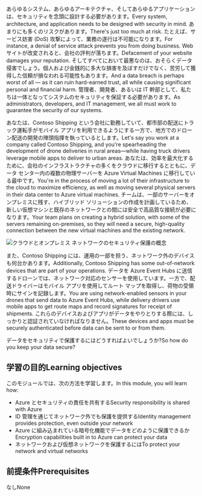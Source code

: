 <span data-ttu-id="cc74d-101">あらゆるシステム、あらゆるアーキテクチャ、そしてあらゆるアプリケーションは、セキュリティを念頭に設計する必要があります。</span><span class="sxs-lookup"><span data-stu-id="cc74d-101">Every system, architecture, and application needs to be designed with security in mind.</span></span> <span data-ttu-id="cc74d-102">あまりにも多くのリスクがあります。</span><span class="sxs-lookup"><span data-stu-id="cc74d-102">There's just too much at risk.</span></span> <span data-ttu-id="cc74d-103">たとえば、サービス妨害 (DoS) 攻撃によって、業務の遂行は不可能になります。</span><span class="sxs-lookup"><span data-stu-id="cc74d-103">For instance, a denial of service attack prevents you from doing business.</span></span> <span data-ttu-id="cc74d-104">Web サイトが改変されると、会社の評判が落ちます。</span><span class="sxs-lookup"><span data-stu-id="cc74d-104">Defacement of your website damages your reputation.</span></span> <span data-ttu-id="cc74d-105">そしてすべてにおいて最悪なのは、おそらくデータ侵害でしょう。個人および金銭的に多大な損害を及ぼすだけでなく、苦労して獲得した信頼が損なわれる可能性もあります。</span><span class="sxs-lookup"><span data-stu-id="cc74d-105">And a data breach is perhaps worst of all &mdash; as it can ruin hard-earned trust, all while causing significant personal and financial harm.</span></span> <span data-ttu-id="cc74d-106">管理者、開発者、あるいは IT 幹部として、私たちは一体となってシステムのセキュリティを保証する必要があります。</span><span class="sxs-lookup"><span data-stu-id="cc74d-106">As administrators, developers, and IT management, we all must work to guarantee the security of our systems.</span></span>

<span data-ttu-id="cc74d-107">あなたは、Contoso Shipping という会社に勤務していて、都市部の配送にトラック運転手がモバイル アプリを利用できるようにする一方で、地方でのドローン配送の開発の陣頭指揮を執っているとします。</span><span class="sxs-lookup"><span data-stu-id="cc74d-107">Let's say you work at a company called Contoso Shipping, and you're spearheading the development of drone deliveries in rural areas—while having truck drivers leverage mobile apps to deliver to urban areas.</span></span> <span data-ttu-id="cc74d-108">あなたは、効率を最大化するために、会社のインフラストラクチャの多くをクラウドに移行するとともに、データ センター内の複数の物理サーバーを Azure Virtual Machines に移行している最中です。</span><span class="sxs-lookup"><span data-stu-id="cc74d-108">You're in the process of moving a lot of their infrastructure to the cloud to maximize efficiency, as well as moving several physical servers in their data center to Azure virtual machines.</span></span> <span data-ttu-id="cc74d-109">チームは、一部のサーバーをオンプレミスに残す、ハイブリッド ソリューションの作成を計画しているため、新しい仮想マシンと既存のネットワークとの間には安全で高品質な接続が必要になります。</span><span class="sxs-lookup"><span data-stu-id="cc74d-109">Your team plans on creating a hybrid solution, with some of the servers remaining on-premises, so they will need a secure, high-quality connection between the new virtual machines and the existing network.</span></span>

![クラウドとオンプレミス ネットワークのセキュリティ保護の概念](../media/1-heading.png)

<span data-ttu-id="cc74d-111">また、Contoso Shipping には、運用の一部を担う、ネットワーク外のデバイスも何台かあります。</span><span class="sxs-lookup"><span data-stu-id="cc74d-111">Additionally, Contoso Shipping has some out-of-network devices that are part of your operations.</span></span> <span data-ttu-id="cc74d-112">データを Azure Event Hubs に送信するドローンでは、ネットワーク対応のセンサーを使用しています。一方で、配送ドライバーはモバイル アプリを使用してルート マップを取得し、荷物の受領時にサインを記録します。</span><span class="sxs-lookup"><span data-stu-id="cc74d-112">You are using network-enabled sensors in your drones that send data to Azure Event Hubs, while delivery drivers use mobile apps to get route maps and record signatures for receipt of shipments.</span></span> <span data-ttu-id="cc74d-113">これらのデバイスおよびアプリがデータをやりとりする際には、しっかりと認証されていなければなりません。</span><span class="sxs-lookup"><span data-stu-id="cc74d-113">These devices and apps must be securely authenticated before data can be sent to or from them.</span></span>

<span data-ttu-id="cc74d-114">データをセキュリティで保護するにはどうすればよいでしょうか?</span><span class="sxs-lookup"><span data-stu-id="cc74d-114">So how do you keep your data secure?</span></span>

## <a name="learning-objectives"></a><span data-ttu-id="cc74d-115">学習の目的</span><span class="sxs-lookup"><span data-stu-id="cc74d-115">Learning objectives</span></span>

<span data-ttu-id="cc74d-116">このモジュールでは、次の方法を学習します。</span><span class="sxs-lookup"><span data-stu-id="cc74d-116">In this module, you will learn how:</span></span>

- <span data-ttu-id="cc74d-117">Azure とセキュリティの責任を共有する</span><span class="sxs-lookup"><span data-stu-id="cc74d-117">Security responsibility is shared with Azure</span></span>
- <span data-ttu-id="cc74d-118">ID 管理を通じてネットワーク外でも保護を提供する</span><span class="sxs-lookup"><span data-stu-id="cc74d-118">Identity management provides protection, even outside your network</span></span>
- <span data-ttu-id="cc74d-119">Azure に組み込まれている暗号化機能でデータをどのように保護できるか</span><span class="sxs-lookup"><span data-stu-id="cc74d-119">Encryption capabilities built in to Azure can protect your data</span></span>
- <span data-ttu-id="cc74d-120">ネットワークおよび仮想ネットワークを保護するには</span><span class="sxs-lookup"><span data-stu-id="cc74d-120">To protect your network and virtual networks</span></span>

## <a name="prerequisites"></a><span data-ttu-id="cc74d-121">前提条件</span><span class="sxs-lookup"><span data-stu-id="cc74d-121">Prerequisites</span></span>  

<span data-ttu-id="cc74d-122">なし</span><span class="sxs-lookup"><span data-stu-id="cc74d-122">None</span></span>